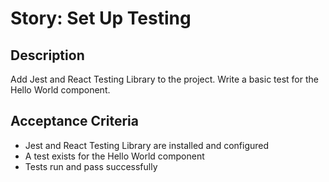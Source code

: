 # Story: Set Up Testing

## Description
Add Jest and React Testing Library to the project. Write a basic test for the Hello World component.

## Acceptance Criteria
- Jest and React Testing Library are installed and configured
- A test exists for the Hello World component
- Tests run and pass successfully
